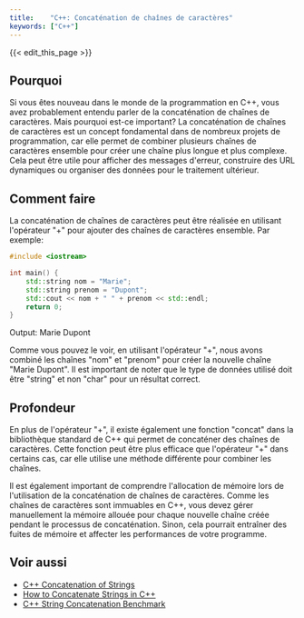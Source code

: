 ```yaml
---
title:    "C++: Concaténation de chaînes de caractères"
keywords: ["C++"]
---
```


{{< edit_this_page >}}

## Pourquoi

Si vous êtes nouveau dans le monde de la programmation en C++, vous avez probablement entendu parler de la concaténation de chaînes de caractères. Mais pourquoi est-ce important? La concaténation de chaînes de caractères est un concept fondamental dans de nombreux projets de programmation, car elle permet de combiner plusieurs chaînes de caractères ensemble pour créer une chaîne plus longue et plus complexe. Cela peut être utile pour afficher des messages d'erreur, construire des URL dynamiques ou organiser des données pour le traitement ultérieur.

## Comment faire

La concaténation de chaînes de caractères peut être réalisée en utilisant l'opérateur "+" pour ajouter des chaînes de caractères ensemble. Par exemple:

```C++
#include <iostream>

int main() {
    std::string nom = "Marie";
    std::string prenom = "Dupont";
    std::cout << nom + " " + prenom << std::endl;
    return 0;
}
```
Output: Marie Dupont

Comme vous pouvez le voir, en utilisant l'opérateur "+", nous avons combiné les chaînes "nom" et "prenom" pour créer la nouvelle chaîne "Marie Dupont". Il est important de noter que le type de données utilisé doit être "string" et non "char" pour un résultat correct.

## Profondeur

En plus de l'opérateur "+", il existe également une fonction "concat" dans la bibliothèque standard de C++ qui permet de concaténer des chaînes de caractères. Cette fonction peut être plus efficace que l'opérateur "+" dans certains cas, car elle utilise une méthode différente pour combiner les chaînes.

Il est également important de comprendre l'allocation de mémoire lors de l'utilisation de la concaténation de chaînes de caractères. Comme les chaînes de caractères sont immuables en C++, vous devez gérer manuellement la mémoire allouée pour chaque nouvelle chaîne créée pendant le processus de concaténation. Sinon, cela pourrait entraîner des fuites de mémoire et affecter les performances de votre programme.

## Voir aussi

- [C++ Concatenation of Strings](https://www.programiz.com/cpp-programming/string-concatenation)
- [How to Concatenate Strings in C++](https://www.geeksforgeeks.org/how-to-concatenate-strings-in-c/?ref=lbp)
- [C++ String Concatenation Benchmark](https://stackoverflow.com/questions/17690898/c-string-concatenation-benchmark?rq=1)